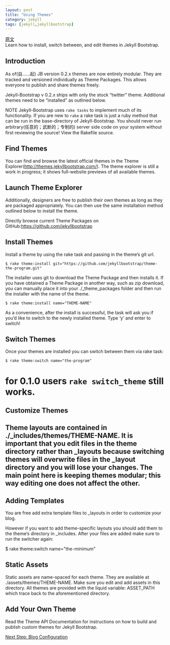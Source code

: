 ```yaml
---
layout: post
title: "Using Themes"
category: jekyll
tags: [jekyll,jekyllbootstrap]
---
```

[原文](http://jekyllbootstrap.com/usage/jekyll-theming.html)  
Learn how to install, switch between, and edit themes in Jekyll Bootstrap.

<H2>Introduction</H2>

As of(自……起) JB version 0.2.x themes are now entirely modular. They are tracked and versioned individually as Theme Packages. This allows everyone to publish and share themes freely.  

Jekyll-Bootstrap v 0.2.x ships with only the stock “twitter” theme. Additional themes need to be “installed” as outlined below.  

<span class="label notice">NOTE</span>
Jekyll-Bootstrap uses `rake tasks` to implement much of its functionality. If you are new to `rake` a rake task is just a ruby method that can be run in the base-directory of Jekyll-Bootstrap. You should never run arbitrary(任意的；武断的；专制的) server side code on your system without first reviewing the source! View the Rakefile source.

<H2>Find Themes</H2>

You can find and browse the latest official themes in the Theme Explorer(http://themes.jekyllbootstrap.com/). The theme explorer is still a work in progress; it shows full-website previews of all available themes.

<h2> Launch Theme Explorer</H2>
Additionally, designers are free to publish their own themes as long as they are packaged appropriately. You can then use the same installation method outlined below to install the theme.  

Directly browse current Theme Packages on GitHub:<https://github.com/jekyllbootstrap>

<H2>Install Themes</H2>

Install a theme by using the rake task and passing in the theme’s git url.

    $ rake theme:install git="https://github.com/jekyllbootstrap/theme-the-program.git"

The installer uses git to download the Theme Package and then installs it. If you have obtained a Theme Package in another way, such as zip download, you can manually place it into your ./_theme_packages folder and then run the installer with the name of the theme.

    $ rake theme:install name="THEME-NAME"

As a convenience, after the install is successful, the task will ask you if you’d like to switch to the newly installed theme. Type ‘y’ and enter to switch!

<H2>Switch Themes</H2>

Once your themes are installed you can switch between them via rake task:

    $ rake theme:switch name="the-program"
   # for 0.1.0 users `rake switch_theme` still works.

<H2>Customize Themes<H2>

Theme layouts are contained in ./_includes/themes/THEME-NAME. It is important that you edit files in the theme directory rather than _layouts because switching themes will overwrite files in the _layout directory and you will lose your changes. The main point here is keeping themes modular; this way editing one does not affect the other.

<H2>Adding Templates</H2>

You are free add extra template files to _layouts in order to customize your blog.  

However if you want to add theme-specific layouts you should add them to the theme’s directory in _includes. After your files are added make sure to run the switcher again:

$ rake theme:switch name="the-minimum"

<h2>Static Assets</h2>

Static assets are name-spaced for each theme. They are available at ./assets/themes/THEME-NAME. Make sure you edit and add assets in this directory. All themes are provided with the liquid variable: ASSET_PATH which trace back to the aforementioned directory.

<H2>Add Your Own Theme</H2>

Read the Theme API Documentation for instructions on how to build and publish custom themes for Jekyll Bootstrap.

[Next Step: Blog Configuration](http://jekyllbootstrap.com/usage/blog-configuration.html)
